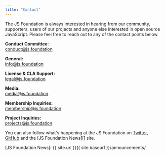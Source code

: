 ```yaml
---
title: "Contact"
---
```


The JS Foundation is always interested in hearing from our community, supporters, users of our projects and anyone else interested in open source JavaScript. Please feel free to reach out to any of the contact points below.

**Conduct Committee:**  
[conduct@js.foundation][]

**General:**  
[info@js.foundation][]

**License & CLA Support:**  
[legal@js.foundation][]

**Media:**  
[media@js.foundation][]

**Membership Inquiries:**  
[membership@js.foundation][]

**Project Inquiries:**  
[projects@js.foundation][]


You can also follow what's happening at the JS Foundation on [Twitter][], [GitHub][] and the [JS Foundation News][] site.

[conduct@js.foundation]: mailto:conduct@js.foundation
[info@js.foundation]: mailto:info@js.foundation
[legal@js.foundation]: mailto:legal@js.foundation
[media@js.foundation]: mailto:media@js.foundation
[membership@js.foundation]: mailto:membership@js.foundation
[projects@js.foundation]: mailto:projects@js.foundation
[Twitter]: https://twitter.com/the_jsf
[GitHub]: https://github.com/jsfoundation
[JS Foundation News]: {{ site.url }}{{ site.baseurl }}/announcements/
